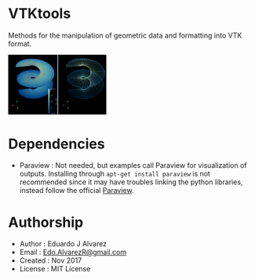 # VTKtools
Methods for the manipulation of geometric data and formatting into VTK format.

<img src="docs/img/helicoid01.png" alt="Pic here" style="width: 200px;"/>

# Dependencies
  * Paraview  : Not needed, but examples call Paraview for visualization of
      outputs. Installing through `apt-get install paraview` is not recommended
      since it may have troubles linking the python libraries, instead follow
      the official [Paraview](https://www.paraview.org/Wiki/ParaView:Build_And_Install).

# Authorship
  * Author    : Eduardo J Alvarez
  * Email     : Edo.AlvarezR@gmail.com
  * Created   : Nov 2017
  * License   : MIT License
